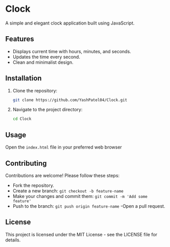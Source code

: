 # Clock

A simple and elegant clock application built using JavaScript.

## Features

- Displays current time with hours, minutes, and seconds.
- Updates the time every second.
- Clean and minimalist design.

## Installation

1. Clone the repository:
    ```sh
    git clone https://github.com/YashPatel04/Clock.git
    ```
2. Navigate to the project directory:
    ```sh
    cd Clock
    ```

## Usage

Open the `index.html` file in your preferred web browser

## Contributing
Contributions are welcome! Please follow these steps:

- Fork the repository.
- Create a new branch:
    `git checkout -b feature-name`
- Make your changes and commit them:
    `git commit -m 'Add some feature'`
- Push to the branch:
    `git push origin feature-name`
-Open a pull request.

## License
This project is licensed under the MIT License - see the LICENSE file for details.



